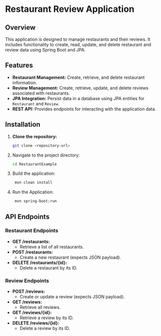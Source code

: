 # Restaurant Review Application

## Overview
This application is designed to manage restaurants and their reviews. It includes functionality to create, read, update, and delete restaurant and review data using Spring Boot and JPA.

## Features
- **Restaurant Management:** Create, retrieve, and delete restaurant information.
- **Review Management:** Create, retrieve, update, and delete reviews associated with restaurants.
- **JPA Integration:** Persist data in a database using JPA entities for `Restaurant` and `Review`.
- **REST API:** Provides endpoints for interacting with the application data.

## Installation
1. **Clone the repository:**
   ```bash
   git clone <repository-url>
2. Navigate to the project directory:
   ```bash
   cd RestaurantExample
3. Build the application:
   ```bash
    mvn clean install

4. Run the Application:
   ```bash
    mvn spring-boot:run

## API Endpoints

### Restaurant Endpoints
- **GET /restaurants:** 
  - Retrieve a list of all restaurants.
- **POST /restaurants:** 
  - Create a new restaurant (expects JSON payload).
- **DELETE /restaurants/{id}:** 
  - Delete a restaurant by its ID.

### Review Endpoints
- **POST /reviews:** 
  - Create or update a review (expects JSON payload).
- **GET /reviews:** 
  - Retrieve all reviews.
- **GET /reviews/{id}:** 
  - Retrieve a review by its ID.
- **DELETE /reviews/{id}:** 
  - Delete a review by its ID.
  


